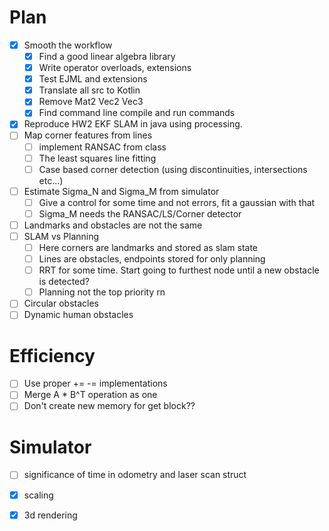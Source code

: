 # Plan
- [x] Smooth the workflow
    - [x] Find a good linear algebra library
    - [x] Write operator overloads, extensions
    - [x] Test EJML and extensions
    - [x] Translate all src to Kotlin
    - [x] Remove Mat2 Vec2 Vec3
    - [x] Find command line compile and run commands
- [x] Reproduce HW2 EKF SLAM in java using processing.
- [ ] Map corner features from lines
    - [ ] implement RANSAC from class
    - [ ] The least squares line fitting
    - [ ] Case based corner detection (using discontinuities, intersections etc...)
- [ ] Estimate Sigma_N and Sigma_M from simulator
    - [ ] Give a control for some time and not errors, fit a gaussian with that
    - [ ] Sigma_M needs the RANSAC/LS/Corner detector
- [ ] Landmarks and obstacles are not the same
- [ ] SLAM vs Planning
    - [ ] Here corners are landmarks and stored as slam state
    - [ ] Lines are obstacles, endpoints stored for only planning
    - [ ] RRT for some time. Start going to furthest node until a new obstacle is detected?
    - [ ] Planning not the top priority rn
- [ ] Circular obstacles
- [ ] Dynamic human obstacles

# Efficiency
- [ ] Use proper += -= implementations
- [ ] Merge A * B^T operation as one
- [ ] Don't create new memory for get block??

# Simulator
- [ ] significance of time in odometry and laser scan struct
- [x] scaling
- [x] 3d rendering

